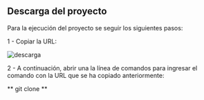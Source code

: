 
## Descarga del proyecto

Para la ejecución del proyecto se seguir los siguientes pasos: 

1 - Copiar la URL:

![descarga](https://user-images.githubusercontent.com/58127103/188290983-285b5dd1-72da-429f-b1e7-60a260ec5d3f.png)

2 - A continuación, abrir una la línea de comandos para ingresar el comando con la URL que se ha copiado anteriormente:

** git clone <url> ** 

